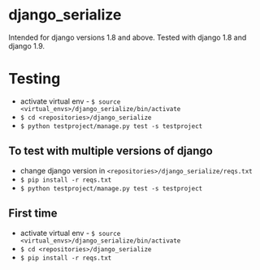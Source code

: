 # django_serialize #

Intended for django versions 1.8 and above.  Tested with django 1.8 and django 1.9.

# Testing

- activate virtual env - `$ source <virtual_envs>/django_serialize/bin/activate`
- `$ cd <repositories>/django_serialize`
- `$ python testproject/manage.py test -s testproject`

## To test with multiple versions of django

- change django version in `<repositories>/django_serialize/reqs.txt`
- `$ pip install -r reqs.txt`
- `$ python testproject/manage.py test -s testproject`


## First time

- activate virtual env - `$ source <virtual_envs>/django_serialize/bin/activate`
- `$ cd <repositories>/django_serialize`
- `$ pip install -r reqs.txt`
